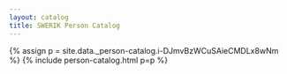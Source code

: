 ```yaml
---
layout: catalog
title: SWERIK Person Catalog
---
```

{% assign p = site.data._person-catalog.i-DJmvBzWCuSAieCMDLx8wNm %}
{% include person-catalog.html p=p %}

